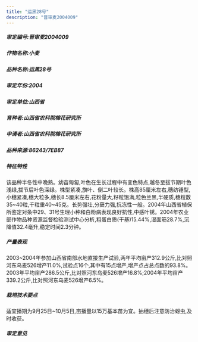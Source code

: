 ```yaml
---
title: "运黑28号"
description: "晋审麦2004009"
---
```

##### 审定编号:晋审麦2004009

##### 作物名称:小麦

##### 品种名称:运黑28号

##### 审定年份:2004

##### 审定单位:山西省

##### 育种者:山西省农科院棉花研究所

##### 申请者:山西省农科院棉花研究所

##### 品种来源:86243/7EB87

##### 特征特性
该品种半冬性中晚熟。幼苗匍匐,叶色在生长过程中有变色特点,越冬至拔节期叶色浅绿,拔节后叶色深绿。株型紧凑,旗叶、倒二叶较长。株高85厘米左右,穗纺锤型,小穗紧凑,穗大粒多,穗长8.5厘米左右,花粉量大,籽粒饱满,粒色兰黑,半硬质,穗粒数35~40粒,千粒重40~45克。长势强壮,分蘖力强,抗冻性一般。2004年山西省植保所鉴定对条中29、31号生理小种和白粉病表现良好抗性,中感叶锈。2004年农业部作物品种资源监督检验测试中心分析,粗蛋白质(干基)15.44%,湿面筋28.7%,沉降值32.4毫升,稳定时间2.3分钟。

##### 产量表现
2003~2004年参加山西省南部水地直接生产试验,两年平均亩产312.9公斤,比对照河东乌麦526增产11.0%,试验点16个,其中有15点增产,增产点占总点数的93.8%。2003年平均亩产286.5公斤,比对照河东乌麦526增产16.8%;2004年平均亩产339.2公斤,比对照河东乌麦526增产6.5%。

##### 栽培技术要点
适宜播期为9月25日~10月5日,亩播量以15万基本苗为宜。抽穗后注意防治蚜虫,及时收获。

##### 审定意见

